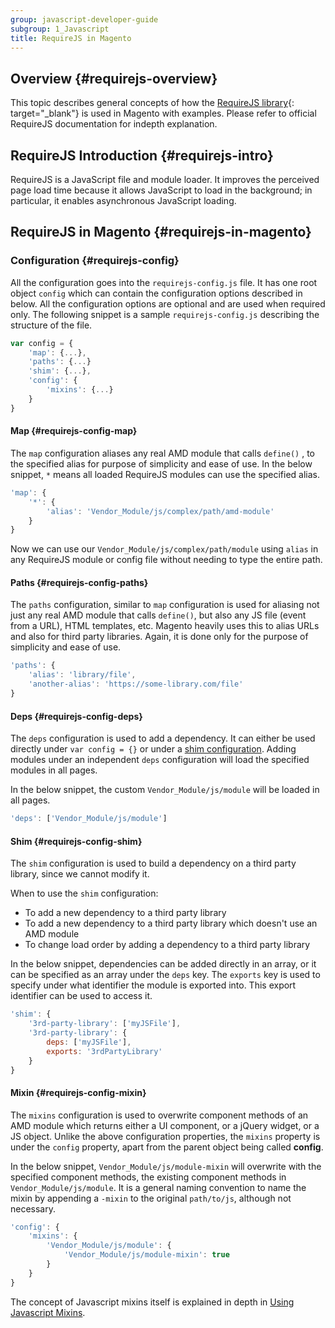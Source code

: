 ```yaml
---
group: javascript-developer-guide
subgroup: 1_Javascript
title: RequireJS in Magento
---
```


## Overview {#requirejs-overview}

This topic describes general concepts of how the [RequireJS library](http://requirejs.org){: target="_blank"} is used in Magento with examples. Please refer to official RequireJS documentation for indepth explanation.

## RequireJS Introduction {#requirejs-intro}

RequireJS is a JavaScript file and module loader. It improves the perceived page load time because it allows JavaScript to load in the background; in particular, it enables asynchronous JavaScript loading.

## RequireJS in Magento {#requirejs-in-magento}

### Configuration {#requirejs-config}

All the configuration goes into the `requirejs-config.js` file. It has one root object `config` which can contain the configuration options described in below. All the configuration options are optional and are used when required only. The following snippet is a sample `requirejs-config.js` describing the structure of the file.

```javascript
var config = {
    'map': {...},
    'paths': {...}
    'shim': {...},
    'config': {
        'mixins': {...}
    }
}
```

#### Map {#requirejs-config-map}

The `map` configuration aliases any real AMD module that calls `define()` , to the specified alias for purpose of simplicity and ease of use. In the below snippet, `*` means all loaded RequireJS modules can use the specified alias.

```javascript
'map': {
    '*': {
        'alias': 'Vendor_Module/js/complex/path/amd-module'
    }
}
```

Now we can use our `Vendor_Module/js/complex/path/module` using `alias` in any RequireJS module or config file without needing to type the entire path.

#### Paths {#requirejs-config-paths}

The `paths`  configuration, similar to `map` configuration is used for aliasing not just any real AMD module that calls `define()`, but also any JS file (event from a URL), HTML templates, etc. Magento heavily uses this to alias URLs and also for third party libraries. Again, it is done only for the purpose of simplicity and ease of use.

```javascript
'paths': {
    'alias': 'library/file',
    'another-alias': 'https://some-library.com/file'
}
```

#### Deps {#requirejs-config-deps}

The `deps` configuration is used to add a dependency. It can either be used directly under `var config = {}` or under a [shim configuration](#requirejs-config-shim). Adding modules under an independent `deps` configuration will load the specified modules in all pages.

In the below snippet, the custom `Vendor_Module/js/module` will be loaded in all pages.

```javascript
'deps': ['Vendor_Module/js/module']
```

#### Shim {#requirejs-config-shim}

The `shim` configuration is used to build a dependency on a third party library, since we cannot modify it.

When to use the `shim` configuration:

-  To add a new dependency to a third party library
-  To add a new dependency to a third party library which doesn't use an AMD module
-  To change load order by adding a dependency to a third party library

In the below snippet, dependencies can be added directly in an array, or it can be specified as an array under the `deps` key. The `exports` key is used to specify under what identifier the module is exported into. This export identifier can be used to access it.

```javascript
'shim': {
    '3rd-party-library': ['myJSFile'],
    '3rd-party-library': {
        deps: ['myJSFile'],
        exports: '3rdPartyLibrary'
    }
}
```

#### Mixin {#requirejs-config-mixin}

The `mixins` configuration is used to overwrite component methods of an AMD module which returns either a UI component, or a jQuery widget, or a JS object. Unlike the above configuration properties, the `mixins` property is under the `config` property, apart from the parent object being called **config**.

In the below snippet, `Vendor_Module/js/module-mixin` will overwrite with the specified component methods, the existing component methods in `Vendor_Module/js/module`. It is a general naming convention to name the mixin by appending a `-mixin` to the original `path/to/js`, although not necessary.

```javascript
'config': {
    'mixins': {
        'Vendor_Module/js/module': {
            'Vendor_Module/js/module-mixin': true
        }
    }
}
```

The concept of Javascript mixins itself is explained in depth in [Using Javascript Mixins](https://devdocs.magento.com/guides/v2.3/javascript-dev-guide/javascript/js_mixins.html).
